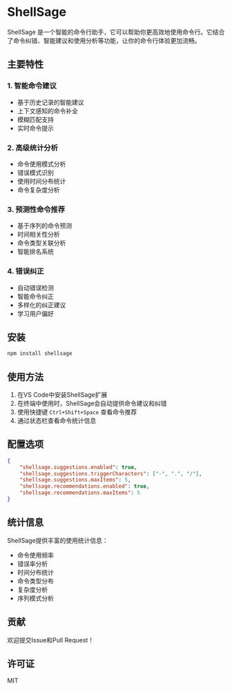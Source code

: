 # ShellSage

ShellSage 是一个智能的命令行助手，它可以帮助你更高效地使用命令行。它结合了命令纠错、智能建议和使用分析等功能，让你的命令行体验更加流畅。

## 主要特性

### 1. 智能命令建议
- 基于历史记录的智能建议
- 上下文感知的命令补全
- 模糊匹配支持
- 实时命令提示

### 2. 高级统计分析
- 命令使用模式分析
- 错误模式识别
- 使用时间分布统计
- 命令复杂度分析

### 3. 预测性命令推荐
- 基于序列的命令预测
- 时间相关性分析
- 命令类型关联分析
- 智能排名系统

### 4. 错误纠正
- 自动错误检测
- 智能命令纠正
- 多样化的纠正建议
- 学习用户偏好

## 安装

```bash
npm install shellsage
```

## 使用方法

1. 在VS Code中安装ShellSage扩展
2. 在终端中使用时，ShellSage会自动提供命令建议和纠错
3. 使用快捷键 `Ctrl+Shift+Space` 查看命令推荐
4. 通过状态栏查看命令统计信息

## 配置选项

```json
{
    "shellsage.suggestions.enabled": true,
    "shellsage.suggestions.triggerCharacters": ["-", ".", "/"],
    "shellsage.suggestions.maxItems": 5,
    "shellsage.recommendations.enabled": true,
    "shellsage.recommendations.maxItems": 5
}
```

## 统计信息

ShellSage提供丰富的使用统计信息：

- 命令使用频率
- 错误率分析
- 时间分布统计
- 命令类型分布
- 复杂度分析
- 序列模式分析

## 贡献

欢迎提交Issue和Pull Request！

## 许可证

MIT
